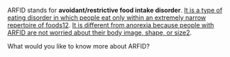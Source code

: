 ARFID stands for **avoidant/restrictive food intake disorder**. [It is a type of eating disorder in which people eat only within an extremely narrow repertoire of foods](https://en.wikipedia.org/wiki/Avoidant/restrictive_food_intake_disorder)[1](https://en.wikipedia.org/wiki/Avoidant/restrictive_food_intake_disorder)[2](https://www.webmd.com/mental-health/eating-disorders/what-is-arfid). [It is different from anorexia because people with ARFID are not worried about their body image, shape, or size](https://www.webmd.com/mental-health/eating-disorders/what-is-arfid)[2](https://www.webmd.com/mental-health/eating-disorders/what-is-arfid).

What would you like to know more about ARFID?


